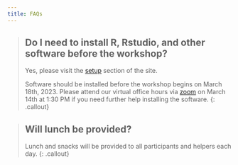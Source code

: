 ```yaml
---
title: FAQs
---
```


> ## Do I need to install R, Rstudio, and other software before the workshop?
>
> Yes, please visit the [setup](https://u-bds.github.io/2024-03-18-uab/#setup) section of the site.
>
> Software should be installed before the workshop begins on March 18th, 2023. Please attend our virtual office hours via [zoom](https://tinyurl.com/mt5wfyrs) on March 14th at 1:30 PM if you need further help installing the software.
{: .callout}

> ## Will lunch be provided?
>
> Lunch and snacks will be provided to all participants and helpers each day.
{: .callout}
